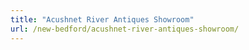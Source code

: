```yaml
---
title: "Acushnet River Antiques Showroom"
url: /new-bedford/acushnet-river-antiques-showroom/
---
```

